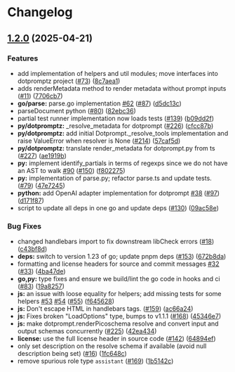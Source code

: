 # Changelog

## [1.2.0](https://github.com/hendrixmar/dotprompt/compare/dotprompt-v1.1.1...dotprompt-1.2.0) (2025-04-21)


### Features

* add implementation of helpers and util modules; move interfaces into dotpromptz project ([#73](https://github.com/hendrixmar/dotprompt/issues/73)) ([8c7aea1](https://github.com/hendrixmar/dotprompt/commit/8c7aea1faffaf823d01b132e55cb175a4fca5ccb))
* adds renderMetadata method to render metadata without prompt inputs ([#11](https://github.com/hendrixmar/dotprompt/issues/11)) ([7706cb7](https://github.com/hendrixmar/dotprompt/commit/7706cb7e6bce0fede5c8e2f2285be8f9aa3230ab))
* **go/parse:** parse.go implementation [#62](https://github.com/hendrixmar/dotprompt/issues/62) ([#87](https://github.com/hendrixmar/dotprompt/issues/87)) ([d5dc13c](https://github.com/hendrixmar/dotprompt/commit/d5dc13c0bf0437875a3b133511ffed474a8b3bf9))
* parseDocument python ([#80](https://github.com/hendrixmar/dotprompt/issues/80)) ([82ebc36](https://github.com/hendrixmar/dotprompt/commit/82ebc3672e8de051dfbdd92968ed3f84c79a247f))
* partial test runner implementation now loads tests ([#139](https://github.com/hendrixmar/dotprompt/issues/139)) ([b09dd2f](https://github.com/hendrixmar/dotprompt/commit/b09dd2f9b8029317ce484d6f32d5a3fb89f5f7e1))
* **py/dotpromptz:** _resolve_metadata for dotprompt ([#226](https://github.com/hendrixmar/dotprompt/issues/226)) ([cfcc87b](https://github.com/hendrixmar/dotprompt/commit/cfcc87b57e49785c2356b03fbc5b7bf773472683))
* **py/dotpromptz:** add initial Dotprompt._resolve_tools implementation and raise ValueError when resolver is None ([#214](https://github.com/hendrixmar/dotprompt/issues/214)) ([57caf5d](https://github.com/hendrixmar/dotprompt/commit/57caf5d9a9f4fe720c67f99fd10439d5ebe434dc))
* **py/dotpromptz:** translate render_metadata for dotprompt.py from ts ([#227](https://github.com/hendrixmar/dotprompt/issues/227)) ([ae1919b](https://github.com/hendrixmar/dotprompt/commit/ae1919b3457824241c734fdf8328f61279fb6710))
* **py:** implement identify_partials in terms of regexps since we do not have an AST to walk [#90](https://github.com/hendrixmar/dotprompt/issues/90) ([#150](https://github.com/hendrixmar/dotprompt/issues/150)) ([f802275](https://github.com/hendrixmar/dotprompt/commit/f8022755d7eef716bbb54dd08a2c3a061250d393))
* **py:** implementation of parse.py; refactor parse.ts and update tests. ([#79](https://github.com/hendrixmar/dotprompt/issues/79)) ([47e7245](https://github.com/hendrixmar/dotprompt/commit/47e7245c0aae710b102178019d1f3449c2f1af66))
* **python:** add OpenAI adapter implementation for dotprompt [#38](https://github.com/hendrixmar/dotprompt/issues/38) ([#97](https://github.com/hendrixmar/dotprompt/issues/97)) ([d171f87](https://github.com/hendrixmar/dotprompt/commit/d171f8792ecf08f446e18ea3bbd5309cafa1d8a3))
* script to update all deps in one go and update deps ([#130](https://github.com/hendrixmar/dotprompt/issues/130)) ([09ac58e](https://github.com/hendrixmar/dotprompt/commit/09ac58e4512fae817a63f731ac0db80967842436))


### Bug Fixes

* changed handlebars import to fix downstream libCheck errors ([#18](https://github.com/hendrixmar/dotprompt/issues/18)) ([c43bf8d](https://github.com/hendrixmar/dotprompt/commit/c43bf8d83c81a6a61421c95ebba7a733e9ebc4e4))
* **deps:** switch to version 1.23 of go; update pnpm deps ([#153](https://github.com/hendrixmar/dotprompt/issues/153)) ([672b8da](https://github.com/hendrixmar/dotprompt/commit/672b8da68e784abd17a14f9f1f292d9b65b88a80))
* formatting and license headers for source and commit messages [#32](https://github.com/hendrixmar/dotprompt/issues/32) ([#33](https://github.com/hendrixmar/dotprompt/issues/33)) ([4ba47de](https://github.com/hendrixmar/dotprompt/commit/4ba47de715d26e5b5abe4d4ba7210662c5894fc4))
* **go,py:** type fixes and ensure we build/lint the go code in hooks and ci ([#83](https://github.com/hendrixmar/dotprompt/issues/83)) ([19a8257](https://github.com/hendrixmar/dotprompt/commit/19a8257f4f73b776229d5324a0366fd9a79c20aa))
* **js:** an issue with loose equality for helpers; add missing tests for some helpers [#53](https://github.com/hendrixmar/dotprompt/issues/53) [#54](https://github.com/hendrixmar/dotprompt/issues/54) ([#55](https://github.com/hendrixmar/dotprompt/issues/55)) ([f645628](https://github.com/hendrixmar/dotprompt/commit/f645628a50def0b661009311ac7ed84fb358e0f0))
* **js:** Don't escape HTML in handlebars tags. ([#159](https://github.com/hendrixmar/dotprompt/issues/159)) ([ac66a24](https://github.com/hendrixmar/dotprompt/commit/ac66a244c31690d2fe1ce4f0d34cbf6e6fcb8374))
* **js:** Fixes broken "LoadOptions" type, bumps to v1.1.1 ([#168](https://github.com/hendrixmar/dotprompt/issues/168)) ([45346e7](https://github.com/hendrixmar/dotprompt/commit/45346e76badfbd5e448657f098fdb069de069c52))
* **js:** make dotprompt.renderPicoschema resolve and convert input and output schemas concurrently ([#225](https://github.com/hendrixmar/dotprompt/issues/225)) ([42ea434](https://github.com/hendrixmar/dotprompt/commit/42ea43444d004e32cbe3930cd730de3478b385ec))
* **license:** use the full license header in source code ([#142](https://github.com/hendrixmar/dotprompt/issues/142)) ([64894ef](https://github.com/hendrixmar/dotprompt/commit/64894ef898876b861c6c244d522f634cd8fcc842))
* only set description on the resolve schema if available (avoid null description being set) ([#16](https://github.com/hendrixmar/dotprompt/issues/16)) ([1fc648c](https://github.com/hendrixmar/dotprompt/commit/1fc648c9834b63ff0dc36272521229abf66c0155))
* remove spurious role type `assistant` ([#169](https://github.com/hendrixmar/dotprompt/issues/169)) ([1b5142c](https://github.com/hendrixmar/dotprompt/commit/1b5142c4a7ad20ef722d438cefa0b93a82d7adbb))
